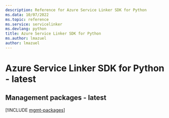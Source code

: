 ```yaml
---
description: Reference for Azure Service Linker SDK for Python
ms.data: 10/07/2022
ms.topic: reference
ms.service: servicelinker
ms.devlang: python
title: Azure Service Linker SDK for Python
ms.author: lmazuel
author: lmazuel
---
```

# Azure Service Linker SDK for Python - latest

## Management packages - latest
[!INCLUDE [mgmt-packages](service-linker-mgmt-index.md)]